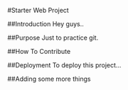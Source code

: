 #Starter Web Project

##Introduction
Hey guys..

##Purpose
Just to practice git.

##How To Contribute

##Deployment
To deploy this project...

##Adding some more things

